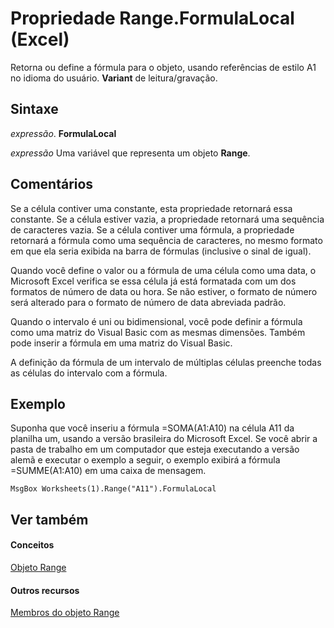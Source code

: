 
# Propriedade Range.FormulaLocal (Excel)

Retorna ou define a fórmula para o objeto, usando referências de estilo A1 no idioma do usuário.  **Variant** de leitura/gravação.


## Sintaxe

 _expressão_. **FormulaLocal**

 _expressão_ Uma variável que representa um objeto **Range**.


## Comentários

Se a célula contiver uma constante, esta propriedade retornará essa constante. Se a célula estiver vazia, a propriedade retornará uma sequência de caracteres vazia. Se a célula contiver uma fórmula, a propriedade retornará a fórmula como uma sequência de caracteres, no mesmo formato em que ela seria exibida na barra de fórmulas (inclusive o sinal de igual).

Quando você define o valor ou a fórmula de uma célula como uma data, o Microsoft Excel verifica se essa célula já está formatada com um dos formatos de número de data ou hora. Se não estiver, o formato de número será alterado para o formato de número de data abreviada padrão.

Quando o intervalo é uni ou bidimensional, você pode definir a fórmula como uma matriz do Visual Basic com as mesmas dimensões. Também pode inserir a fórmula em uma matriz do Visual Basic.

A definição da fórmula de um intervalo de múltiplas células preenche todas as células do intervalo com a fórmula.


## Exemplo

Suponha que você inseriu a fórmula =SOMA(A1:A10) na célula A11 da planilha um, usando a versão brasileira do Microsoft Excel. Se você abrir a pasta de trabalho em um computador que esteja executando a versão alemã e executar o exemplo a seguir, o exemplo exibirá a fórmula =SUMME(A1:A10) em uma caixa de mensagem.


```
MsgBox Worksheets(1).Range("A11").FormulaLocal
```


## Ver também


#### Conceitos


[Objeto Range](b8207778-0dcc-4570-1234-f130532cc8cd.md)
#### Outros recursos


[Membros do objeto Range](4336bf81-1e63-7e44-1792-baf366a027a7.md)